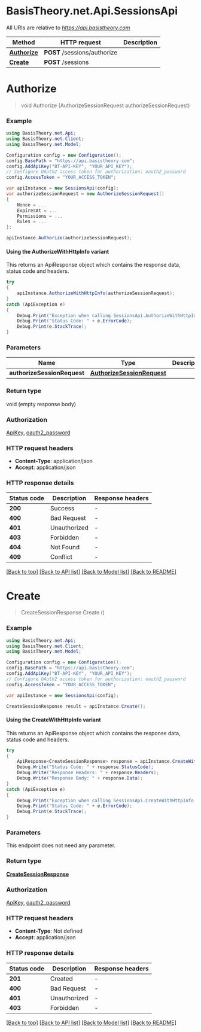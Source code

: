 # BasisTheory.net.Api.SessionsApi

All URIs are relative to *https://api.basistheory.com*

| Method | HTTP request | Description |
|--------|--------------|-------------|
| [**Authorize**](SessionsApi.md#authorize) | **POST** /sessions/authorize |  |
| [**Create**](SessionsApi.md#create) | **POST** /sessions |  |

<a name="authorize"></a>
# **Authorize**
> void Authorize (AuthorizeSessionRequest authorizeSessionRequest)



### Example
```csharp
using BasisTheory.net.Api;
using BasisTheory.net.Client;
using BasisTheory.net.Model;

Configuration config = new Configuration();
config.BasePath = "https://api.basistheory.com";
config.AddApiKey("BT-API-KEY", "YOUR_API_KEY");
// Configure OAuth2 access token for authorization: oauth2_password
config.AccessToken = "YOUR_ACCESS_TOKEN";

var apiInstance = new SessionsApi(config);
var authorizeSessionRequest = new AuthorizeSessionRequest()
{
    Nonce = ...
    ExpiresAt = ...
    Permissions = ...
    Rules = ...
};

apiInstance.Authorize(authorizeSessionRequest);
```

#### Using the AuthorizeWithHttpInfo variant
This returns an ApiResponse object which contains the response data, status code and headers.

```csharp
try
{
    apiInstance.AuthorizeWithHttpInfo(authorizeSessionRequest);
}
catch (ApiException e)
{
    Debug.Print("Exception when calling SessionsApi.AuthorizeWithHttpInfo: " + e.Message);
    Debug.Print("Status Code: " + e.ErrorCode);
    Debug.Print(e.StackTrace);
}
```

### Parameters

| Name | Type | Description | Notes |
|------|------|-------------|-------|
| **authorizeSessionRequest** | [**AuthorizeSessionRequest**](AuthorizeSessionRequest.md) |  |  |

### Return type

void (empty response body)

### Authorization

[ApiKey](../README.md#ApiKey), [oauth2_password](../README.md#oauth2_password)

### HTTP request headers

 - **Content-Type**: application/json
 - **Accept**: application/json


### HTTP response details
| Status code | Description | Response headers |
|-------------|-------------|------------------|
| **200** | Success |  -  |
| **400** | Bad Request |  -  |
| **401** | Unauthorized |  -  |
| **403** | Forbidden |  -  |
| **404** | Not Found |  -  |
| **409** | Conflict |  -  |

[[Back to top]](#) [[Back to API list]](../README.md#documentation-for-api-endpoints) [[Back to Model list]](../README.md#documentation-for-models) [[Back to README]](../README.md)

<a name="create"></a>
# **Create**
> CreateSessionResponse Create ()



### Example
```csharp
using BasisTheory.net.Api;
using BasisTheory.net.Client;
using BasisTheory.net.Model;

Configuration config = new Configuration();
config.BasePath = "https://api.basistheory.com";
config.AddApiKey("BT-API-KEY", "YOUR_API_KEY");
// Configure OAuth2 access token for authorization: oauth2_password
config.AccessToken = "YOUR_ACCESS_TOKEN";

var apiInstance = new SessionsApi(config);

CreateSessionResponse result = apiInstance.Create();
```

#### Using the CreateWithHttpInfo variant
This returns an ApiResponse object which contains the response data, status code and headers.

```csharp
try
{
    ApiResponse<CreateSessionResponse> response = apiInstance.CreateWithHttpInfo();
    Debug.Write("Status Code: " + response.StatusCode);
    Debug.Write("Response Headers: " + response.Headers);
    Debug.Write("Response Body: " + response.Data);
}
catch (ApiException e)
{
    Debug.Print("Exception when calling SessionsApi.CreateWithHttpInfo: " + e.Message);
    Debug.Print("Status Code: " + e.ErrorCode);
    Debug.Print(e.StackTrace);
}
```

### Parameters
This endpoint does not need any parameter.
### Return type

[**CreateSessionResponse**](CreateSessionResponse.md)

### Authorization

[ApiKey](../README.md#ApiKey), [oauth2_password](../README.md#oauth2_password)

### HTTP request headers

 - **Content-Type**: Not defined
 - **Accept**: application/json


### HTTP response details
| Status code | Description | Response headers |
|-------------|-------------|------------------|
| **201** | Created |  -  |
| **400** | Bad Request |  -  |
| **401** | Unauthorized |  -  |
| **403** | Forbidden |  -  |

[[Back to top]](#) [[Back to API list]](../README.md#documentation-for-api-endpoints) [[Back to Model list]](../README.md#documentation-for-models) [[Back to README]](../README.md)

